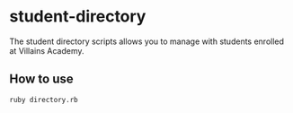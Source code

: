 # student-directory #

The student directory scripts allows you to manage with students enrolled at Villains Academy.

## How to use ##
```shell
ruby directory.rb
```

